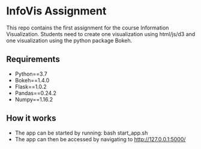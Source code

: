 # InfoVis Assignment #

This repo contains the first assignment for the course Information Visualization. Students need to create one visualization using html/js/d3 and one visualization using the python package Bokeh.

## Requirements ##

* Python==3.7
* Bokeh==1.4.0
* Flask==1.0.2
* Pandas==0.24.2
* Numpy==1.16.2

## How it works ##

* The app can be started by running: bash start_app.sh
* The app can then be accessed by navigating to http://127.0.0.1:5000/
